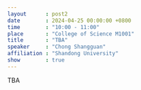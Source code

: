 ```yaml
---
layout      : post2
date        : 2024-04-25 00:00:00 +0800
time        : "10:00 - 11:00"
place       : "College of Science M1001"
title       : "TBA"
speaker     : "Chong Shangguan"
affiliation : "Shandong University"
show        : true
---
```


TBA
